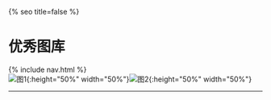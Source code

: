 {% seo title=false %}
# 优秀图库   
{% include nav.html %}  
![图1](http://free-cn-01.cdn.bilnn.com/asf/jfs/t1/135480/1/19697/480987/5fd4bbbbE735395f6/7d5bf082a0b71818.jpg){:height="50%" width="50%"}![图2](http://free-cn-01.cdn.bilnn.com/asf/jfs/t1/135014/24/19684/191284/5fd4bbbaEdc2438ea/e57c28f9b042ef3a.jpg){:height="50%" width="50%"}     


***  

